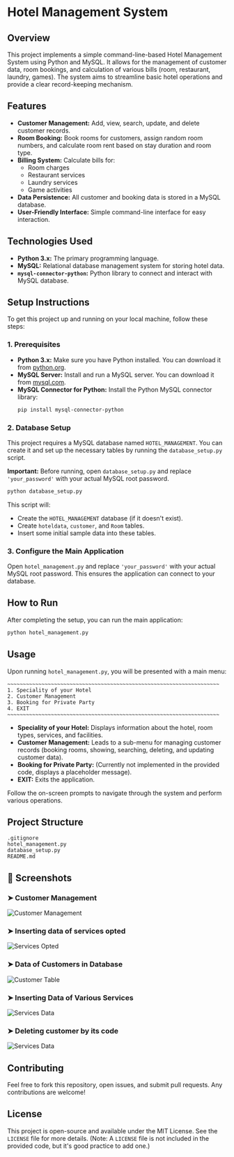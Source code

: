 # Hotel Management System

## Overview
This project implements a simple command-line-based Hotel Management System using Python and MySQL. It allows for the management of customer data, room bookings, and calculation of various bills (room, restaurant, laundry, games). The system aims to streamline basic hotel operations and provide a clear record-keeping mechanism.

## Features
- **Customer Management:** Add, view, search, update, and delete customer records.
- **Room Booking:** Book rooms for customers, assign random room numbers, and calculate room rent based on stay duration and room type.
- **Billing System:** Calculate bills for:
  - Room charges
  - Restaurant services
  - Laundry services
  - Game activities
- **Data Persistence:** All customer and booking data is stored in a MySQL database.
- **User-Friendly Interface:** Simple command-line interface for easy interaction.

## Technologies Used
- **Python 3.x:** The primary programming language.
- **MySQL:** Relational database management system for storing hotel data.
- **`mysql-connector-python`:** Python library to connect and interact with MySQL database.

## Setup Instructions
To get this project up and running on your local machine, follow these steps:

### 1. Prerequisites
- **Python 3.x:** Make sure you have Python installed. You can download it from [python.org](https://www.python.org/).
- **MySQL Server:** Install and run a MySQL server. You can download it from [mysql.com](https://dev.mysql.com/downloads/mysql/).
- **MySQL Connector for Python:** Install the Python MySQL connector library:
  ```bash
  pip install mysql-connector-python
  ```

### 2. Database Setup
This project requires a MySQL database named `HOTEL_MANAGEMENT`. You can create it and set up the necessary tables by running the `database_setup.py` script.

**Important:** Before running, open `database_setup.py` and replace `'your_password'` with your actual MySQL root password.

```bash
python database_setup.py
```
This script will:
- Create the `HOTEL_MANAGEMENT` database (if it doesn't exist).
- Create `hoteldata`, `customer`, and `Room` tables.
- Insert some initial sample data into these tables.

### 3. Configure the Main Application
Open `hotel_management.py` and replace `'your_password'` with your actual MySQL root password. This ensures the application can connect to your database.

## How to Run
After completing the setup, you can run the main application:

```bash
python hotel_management.py
```

## Usage
Upon running `hotel_management.py`, you will be presented with a main menu:

```
~~~~~~~~~~~~~~~~~~~~~~~~~~~~~~~~~~~~~~~~~~~~~~~~~~~~~~~~~~~~~~~~~~~~
1. Speciality of your Hotel
2. Customer Management
3. Booking for Private Party
4. EXIT
~~~~~~~~~~~~~~~~~~~~~~~~~~~~~~~~~~~~~~~~~~~~~~~~~~~~~~~~~~~~~~~~~~~~
```

- **Speciality of your Hotel:** Displays information about the hotel, room types, services, and facilities.
- **Customer Management:** Leads to a sub-menu for managing customer records (booking rooms, showing, searching, deleting, and updating customer data).
- **Booking for Private Party:** (Currently not implemented in the provided code, displays a placeholder message).
- **EXIT:** Exits the application.

Follow the on-screen prompts to navigate through the system and perform various operations.

## Project Structure
```
.gitignore
hotel_management.py
database_setup.py
README.md
```

## 📸 Screenshots

### ➤ Customer Management  
![Customer Management](one.png)

### ➤ Inserting data of services opted 
![Services Opted](three.png)

### ➤ Data of Customers in Database  
![Customer Table](seven.png)

### ➤ Inserting Data of Various Services  
![Services Data](four.png)

### ➤ Deleting customer by its code
![Services Data](six.png)



## Contributing
Feel free to fork this repository, open issues, and submit pull requests. Any contributions are welcome!

## License
This project is open-source and available under the MIT License. See the `LICENSE` file for more details. (Note: A `LICENSE` file is not included in the provided code, but it's good practice to add one.)


